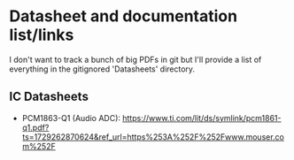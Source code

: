 # Datasheet and documentation list/links

I don't want to track a bunch of big PDFs in git but I'll provide a list of everything in the gitignored 'Datasheets' directory.

## IC Datasheets

- PCM1863-Q1 (Audio ADC): https://www.ti.com/lit/ds/symlink/pcm1861-q1.pdf?ts=1729262870624&ref_url=https%253A%252F%252Fwww.mouser.com%252F
